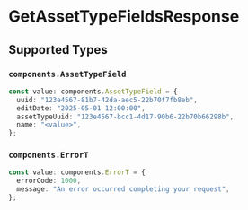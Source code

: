 # GetAssetTypeFieldsResponse


## Supported Types

### `components.AssetTypeField`

```typescript
const value: components.AssetTypeField = {
  uuid: "123e4567-81b7-42da-aec5-22b70f7fb8eb",
  editDate: "2025-05-01 12:00:00",
  assetTypeUuid: "123e4567-bcc1-4d17-90b6-22b70b66298b",
  name: "<value>",
};
```

### `components.ErrorT`

```typescript
const value: components.ErrorT = {
  errorCode: 1000,
  message: "An error occurred completing your request",
};
```

